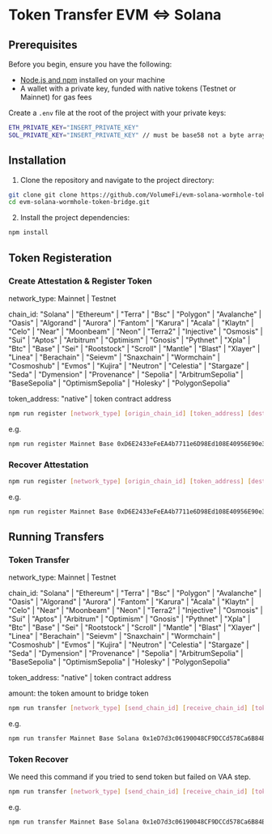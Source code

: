# Token Transfer EVM <=> Solana

## Prerequisites

Before you begin, ensure you have the following:

 - [Node.js and npm](https://docs.npmjs.com/downloading-and-installing-node-js-and-npm) installed on your machine
 - A wallet with a private key, funded with native tokens (Testnet or Mainnet) for gas fees

Create a `.env` file at the root of the project with your private keys:

```bash
ETH_PRIVATE_KEY="INSERT_PRIVATE_KEY"
SOL_PRIVATE_KEY="INSERT_PRIVATE_KEY" // must be base58 not a byte array!
```

## Installation

1. Clone the repository and navigate to the project directory:

```bash
git clone git clone https://github.com/VolumeFi/evm-solana-wormhole-token-bridge.git
cd evm-solana-wormhole-token-bridge.git
```

2. Install the project dependencies:

```bash
npm install
```

## Token Registeration

### Create Attestation & Register Token

network_type: Mainnet | Testnet

chain_id: "Solana" | "Ethereum" | "Terra" | "Bsc" | "Polygon" | "Avalanche" | "Oasis" | "Algorand" | "Aurora" | "Fantom" | "Karura" | "Acala" | "Klaytn" | "Celo" | "Near" | "Moonbeam" | "Neon" | "Terra2" | "Injective" | "Osmosis" | "Sui" | "Aptos" | "Arbitrum" | "Optimism" | "Gnosis" | "Pythnet" | "Xpla" | "Btc" | "Base" | "Sei" | "Rootstock" | "Scroll" | "Mantle" | "Blast" | "Xlayer" | "Linea" | "Berachain" | "Seievm" | "Snaxchain" | "Wormchain" | "Cosmoshub" | "Evmos" | "Kujira" | "Neutron" | "Celestia" | "Stargaze" | "Seda" | "Dymension" | "Provenance" | "Sepolia" | "ArbitrumSepolia" | "BaseSepolia" | "OptimismSepolia" | "Holesky" | "PolygonSepolia"

token_address: "native" | token contract address

```bash
npm run register [network_type] [origin_chain_id] [token_address] [destination_chain_id]
```

e.g.
```bash
npm run register Mainnet Base 0xD6E2433eFeEA4b7711e6D98Ed108E40956E90e30 Ethereum
```

### Recover Attestation

```bash
npm run register [network_type] [origin_chain_id] [token_address] [destination_chain_id] [token_attestation_tx_id]
```

e.g.
```bash
npm run register Mainnet Base 0xD6E2433eFeEA4b7711e6D98Ed108E40956E90e30 Ethereum 0x03aa532d53b9106ee5f10e39789f242ab64e63743c09483ebef00cd5bd75e37d
```

## Running Transfers

### Token Transfer

network_type: Mainnet | Testnet

chain_id: "Solana" | "Ethereum" | "Terra" | "Bsc" | "Polygon" | "Avalanche" | "Oasis" | "Algorand" | "Aurora" | "Fantom" | "Karura" | "Acala" | "Klaytn" | "Celo" | "Near" | "Moonbeam" | "Neon" | "Terra2" | "Injective" | "Osmosis" | "Sui" | "Aptos" | "Arbitrum" | "Optimism" | "Gnosis" | "Pythnet" | "Xpla" | "Btc" | "Base" | "Sei" | "Rootstock" | "Scroll" | "Mantle" | "Blast" | "Xlayer" | "Linea" | "Berachain" | "Seievm" | "Snaxchain" | "Wormchain" | "Cosmoshub" | "Evmos" | "Kujira" | "Neutron" | "Celestia" | "Stargaze" | "Seda" | "Dymension" | "Provenance" | "Sepolia" | "ArbitrumSepolia" | "BaseSepolia" | "OptimismSepolia" | "Holesky" | "PolygonSepolia"

token_address: "native" | token contract address

amount: the token amount to bridge token

```bash
npm run transfer [network_type] [send_chain_id] [receive_chain_id] [token_address] [amount]
```

e.g.
```bash
npm run transfer Mainnet Base Solana 0x1eD7d3c06190048CF9DCCd578Ca6B84B93BCa543 1
```

### Token Recover

We need this command if you tried to send token but failed on VAA step.

```bash
npm run transfer [network_type] [send_chain_id] [receive_chain_id] [token_address] [amount] [token_transfer_tx_id]
```

e.g.
```bash
npm run transfer Mainnet Base Solana 0x1eD7d3c06190048CF9DCCd578Ca6B84B93BCa543 1 0xfdd73783a9906b130b208b1d8412ae98e05ca42e2f7fa7b7c3b75cb7144f2a62
```

